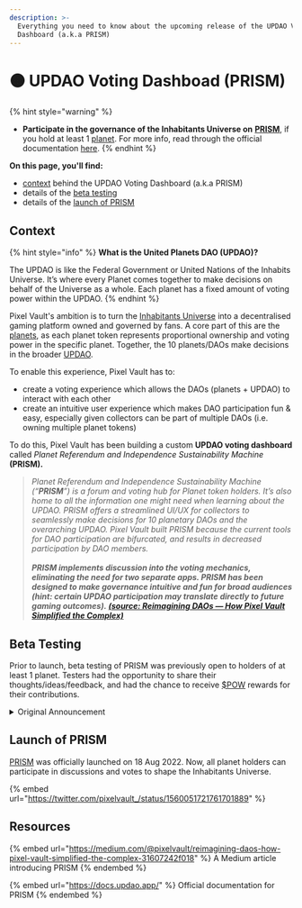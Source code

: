 ```yaml
---
description: >-
  Everything you need to know about the upcoming release of the UPDAO Voting
  Dashboard (a.k.a PRISM)
---
```


# 🟠 UPDAO Voting Dashboad (PRISM)

{% hint style="warning" %}
* **Participate in the governance of the Inhabitants Universe on** [**PRISM**](https://updao.app/), if you hold at least 1 [planet](../learn/ecosystem/MHU/planets.md). For more info, read through the official documentation [here](https://docs.updao.app/).
{% endhint %}

**On this page, you'll find:**

* [context](PRISM.md#context) behind the UPDAO Voting Dashboard (a.k.a PRISM)
* details of the [beta testing](PRISM.md#beta)
* details of the [launch of PRISM](PRISM.md#launch-of-prism)

## Context

{% hint style="info" %}
**What is the United Planets DAO (UPDAO)?**

The UPDAO is like the Federal Government or United Nations of the Inhabits Universe. It’s where every Planet comes together to make decisions on behalf of the Universe as a whole. Each planet has a fixed amount of voting power within the UPDAO.
{% endhint %}

Pixel Vault's ambition is to turn the [Inhabitants Universe](../learn/ecosystem/MHU/) into a decentralised gaming platform owned and governed by fans. A core part of this are the [planets](../learn/ecosystem/MHU/planets.md), as each planet token represents proportional ownership and voting power in the specific planet. Together, the 10 planets/DAOs make decisions in the broader [UPDAO](../learn/ecosystem/MHU/planets.md#united-planets-dao).

To enable this experience, Pixel Vault has to:

* create a voting experience which allows the DAOs (planets + UPDAO) to interact with each other
* create an intuitive user experience which makes DAO participation fun & easy, especially given collectors can be part of multiple DAOs (i.e. owning multiple planet tokens)

To do this, Pixel Vault has been building a custom **UPDAO voting dashboard** called _Planet Referendum and Independence Sustainability Machine_ **(PRISM).**

> _Planet Referendum and Independence Sustainability Machine (“**PRISM**”) is a forum and voting hub for Planet token holders. It’s also home to all the information one might need when learning about the UPDAO. PRISM offers a streamlined UI/UX for collectors to seamlessly make decisions for 10 planetary DAOs and the overarching UPDAO. Pixel Vault built PRISM because the current tools for DAO participation are bifurcated, and results in decreased participation by DAO members._\
> __\
> _PRISM implements discussion into the voting mechanics, eliminating the need for two separate apps. PRISM has been designed to make governance intuitive and fun for broad audiences (hint: certain UPDAO participation may translate directly to future gaming outcomes)._ [_(source: Reimagining DAOs — How Pixel Vault Simplified the Complex)_](https://medium.com/@pixelvault/reimagining-daos-how-pixel-vault-simplified-the-complex-31607242f018)__

## Beta Testing

Prior to launch, beta testing of PRISM was previously open to holders of at least 1 planet. Testers had the opportunity to share their thoughts/ideas/feedback, and had the chance to receive [$POW](../learn/ecosystem/MHU/POW.md) rewards for their contributions.

<details>

<summary>Original Announcement</summary>

_**Attention, all inhabitants of the planetary ecosystem!** We are initiating our search for bright,active minds and strong contributors across the solar system to help lay the foundation for interplanetary governance and cooperation. The system’s best are being asked to come review the planetary referendum and sustainability machine, errr PRISM, for any weaknesses and flaws in our systems. To provide the optimal experience, we must have a variety of perspectives: from those who have curated whole planet sets to those concerned citizens holding a singular planet. Dedication to the UPDAO will be rewarded (did someone say $POW…), and there will be glory—your contributions at this critical juncture will never be forgotten by the United Planets._&#x20;

_To qualify for these bounties, you must be:_

* _Holding 1+ planet(s)_
* _Eager to participate by sharing your thoughts and ideas, as well as weighing in on others’ ideas, thoughtfully_
* _Open to providing feedback - for the galactic governance platform and to the UPDAO as a whole!_&#x20;

_**Note: Planet holders that have a complete planet set and/or PVFD will be prioritized. Once selected, you will be contacted by our mission leader for further instruction.** _&#x20;

_Let us build better systems today, to make for a brighter future tomorrow. e can only succeed with one another: we need your help._&#x20;

_Are you in?_&#x20;

_Apply below:_&#x20;

_UPDAO Dashboard BETA SIGNUP_ [_https://forms.gle/qiJaxkvDCRt6Skf2A_](https://forms.gle/qiJaxkvDCRt6Skf2A)__

</details>

## Launch of PRISM

[PRISM](https://updao.app/) was officially launched on 18 Aug 2022. Now, all planet holders can participate in discussions and votes to shape the Inhabitants Universe.

{% embed url="https://twitter.com/pixelvault_/status/1560051721761701889" %}

## Resources

{% embed url="https://medium.com/@pixelvault/reimagining-daos-how-pixel-vault-simplified-the-complex-31607242f018" %}
A Medium article introducing PRISM
{% endembed %}

{% embed url="https://docs.updao.app/" %}
Official documentation for PRISM
{% endembed %}
